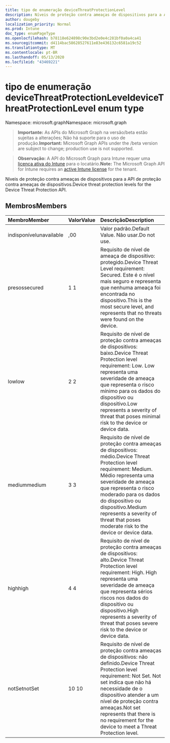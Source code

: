 ```yaml
---
title: tipo de enumeração deviceThreatProtectionLevel
description: Níveis de proteção contra ameaças de dispositivos para a API de proteção contra ameaças de dispositivos.
author: dougeby
localization_priority: Normal
ms.prod: Intune
doc_type: enumPageType
ms.openlocfilehash: b78118e624898c90e3bd2e0e4c281bf0a0a4ca41
ms.sourcegitcommit: d4114bac58628527611e83e436132c6581a19c52
ms.translationtype: MT
ms.contentlocale: pt-BR
ms.lasthandoff: 05/13/2020
ms.locfileid: "43469221"
---
```

# <a name="devicethreatprotectionlevel-enum-type"></a><span data-ttu-id="37b0a-103">tipo de enumeração deviceThreatProtectionLevel</span><span class="sxs-lookup"><span data-stu-id="37b0a-103">deviceThreatProtectionLevel enum type</span></span>

<span data-ttu-id="37b0a-104">Namespace: microsoft.graph</span><span class="sxs-lookup"><span data-stu-id="37b0a-104">Namespace: microsoft.graph</span></span>

> <span data-ttu-id="37b0a-105">**Importante:** As APIs do Microsoft Graph na versão/beta estão sujeitas a alterações; Não há suporte para o uso de produção.</span><span class="sxs-lookup"><span data-stu-id="37b0a-105">**Important:** Microsoft Graph APIs under the /beta version are subject to change; production use is not supported.</span></span>

> <span data-ttu-id="37b0a-106">**Observação:** A API do Microsoft Graph para Intune requer uma [licença ativa do Intune](https://go.microsoft.com/fwlink/?linkid=839381) para o locatário.</span><span class="sxs-lookup"><span data-stu-id="37b0a-106">**Note:** The Microsoft Graph API for Intune requires an [active Intune license](https://go.microsoft.com/fwlink/?linkid=839381) for the tenant.</span></span>

<span data-ttu-id="37b0a-107">Níveis de proteção contra ameaças de dispositivos para a API de proteção contra ameaças de dispositivos.</span><span class="sxs-lookup"><span data-stu-id="37b0a-107">Device threat protection levels for the Device Threat Protection API.</span></span>

## <a name="members"></a><span data-ttu-id="37b0a-108">Membros</span><span class="sxs-lookup"><span data-stu-id="37b0a-108">Members</span></span>
|<span data-ttu-id="37b0a-109">Membro</span><span class="sxs-lookup"><span data-stu-id="37b0a-109">Member</span></span>|<span data-ttu-id="37b0a-110">Valor</span><span class="sxs-lookup"><span data-stu-id="37b0a-110">Value</span></span>|<span data-ttu-id="37b0a-111">Descrição</span><span class="sxs-lookup"><span data-stu-id="37b0a-111">Description</span></span>|
|:---|:---|:---|
|<span data-ttu-id="37b0a-112">indisponível</span><span class="sxs-lookup"><span data-stu-id="37b0a-112">unavailable</span></span>|<span data-ttu-id="37b0a-113">,0</span><span class="sxs-lookup"><span data-stu-id="37b0a-113">0</span></span>|<span data-ttu-id="37b0a-114">Valor padrão.</span><span class="sxs-lookup"><span data-stu-id="37b0a-114">Default Value.</span></span> <span data-ttu-id="37b0a-115">Não usar.</span><span class="sxs-lookup"><span data-stu-id="37b0a-115">Do not use.</span></span>|
|<span data-ttu-id="37b0a-116">presos</span><span class="sxs-lookup"><span data-stu-id="37b0a-116">secured</span></span>|<span data-ttu-id="37b0a-117">1 </span><span class="sxs-lookup"><span data-stu-id="37b0a-117">1</span></span>|<span data-ttu-id="37b0a-118">Requisito de nível de ameaça de dispositivo: protegido.</span><span class="sxs-lookup"><span data-stu-id="37b0a-118">Device Threat Level requirement: Secured.</span></span> <span data-ttu-id="37b0a-119">Este é o nível mais seguro e representa que nenhuma ameaça foi encontrada no dispositivo.</span><span class="sxs-lookup"><span data-stu-id="37b0a-119">This is the most secure level, and represents that no threats were found on the device.</span></span>|
|<span data-ttu-id="37b0a-120">low</span><span class="sxs-lookup"><span data-stu-id="37b0a-120">low</span></span>|<span data-ttu-id="37b0a-121">2 </span><span class="sxs-lookup"><span data-stu-id="37b0a-121">2</span></span>|<span data-ttu-id="37b0a-122">Requisito de nível de proteção contra ameaças de dispositivos: baixo.</span><span class="sxs-lookup"><span data-stu-id="37b0a-122">Device Threat Protection level requirement: Low.</span></span> <span data-ttu-id="37b0a-123">Low representa uma severidade de ameaça que representa o risco mínimo para os dados do dispositivo ou dispositivo.</span><span class="sxs-lookup"><span data-stu-id="37b0a-123">Low represents a severity of threat that poses minimal risk to the device or device data.</span></span>|
|<span data-ttu-id="37b0a-124">medium</span><span class="sxs-lookup"><span data-stu-id="37b0a-124">medium</span></span>|<span data-ttu-id="37b0a-125">3 </span><span class="sxs-lookup"><span data-stu-id="37b0a-125">3</span></span>|<span data-ttu-id="37b0a-126">Requisito de nível de proteção contra ameaças de dispositivos: médio.</span><span class="sxs-lookup"><span data-stu-id="37b0a-126">Device Threat Protection level requirement: Medium.</span></span> <span data-ttu-id="37b0a-127">Médio representa uma severidade de ameaça que representa o risco moderado para os dados do dispositivo ou dispositivo.</span><span class="sxs-lookup"><span data-stu-id="37b0a-127">Medium represents a severity of threat that poses moderate risk to the device or device data.</span></span>|
|<span data-ttu-id="37b0a-128">high</span><span class="sxs-lookup"><span data-stu-id="37b0a-128">high</span></span>|<span data-ttu-id="37b0a-129">4 </span><span class="sxs-lookup"><span data-stu-id="37b0a-129">4</span></span>|<span data-ttu-id="37b0a-130">Requisito de nível de proteção contra ameaças de dispositivos: alto.</span><span class="sxs-lookup"><span data-stu-id="37b0a-130">Device Threat Protection level requirement: High.</span></span> <span data-ttu-id="37b0a-131">High representa uma severidade de ameaça que representa sérios riscos nos dados do dispositivo ou dispositivo.</span><span class="sxs-lookup"><span data-stu-id="37b0a-131">High represents a severity of threat that poses severe risk to the device or device data.</span></span>|
|<span data-ttu-id="37b0a-132">notSet</span><span class="sxs-lookup"><span data-stu-id="37b0a-132">notSet</span></span>|<span data-ttu-id="37b0a-133">10 </span><span class="sxs-lookup"><span data-stu-id="37b0a-133">10</span></span>|<span data-ttu-id="37b0a-134">Requisito de nível de proteção contra ameaças de dispositivos: não definido.</span><span class="sxs-lookup"><span data-stu-id="37b0a-134">Device Threat Protection level requirement: Not Set.</span></span> <span data-ttu-id="37b0a-135">Not set indica que não há necessidade de o dispositivo atender a um nível de proteção contra ameaças.</span><span class="sxs-lookup"><span data-stu-id="37b0a-135">Not set represents that there is no requirement for the device to meet a Threat Protection level.</span></span>|



